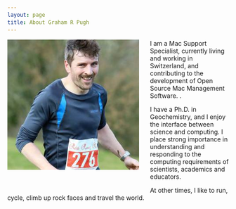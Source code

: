 ```yaml
---
layout: page
title: About Graham R Pugh
---
```


<img align="left" style="margin-right:25px;margin-bottom:50px" src="/assets/images/1506582_561159523982174_1717740710_n.jpg" />

I am a Mac Support Specialist, currently living and working in Switzerland, and contributing to the development of Open Source Mac Management Software.  .

I have a Ph.D. in Geochemistry, and I enjoy the interface between science and computing.  I place strong importance in understanding and responding to the computing requirements of scientists, academics and educators.    

At other times, I like to run, cycle, climb up rock faces and travel the world.

